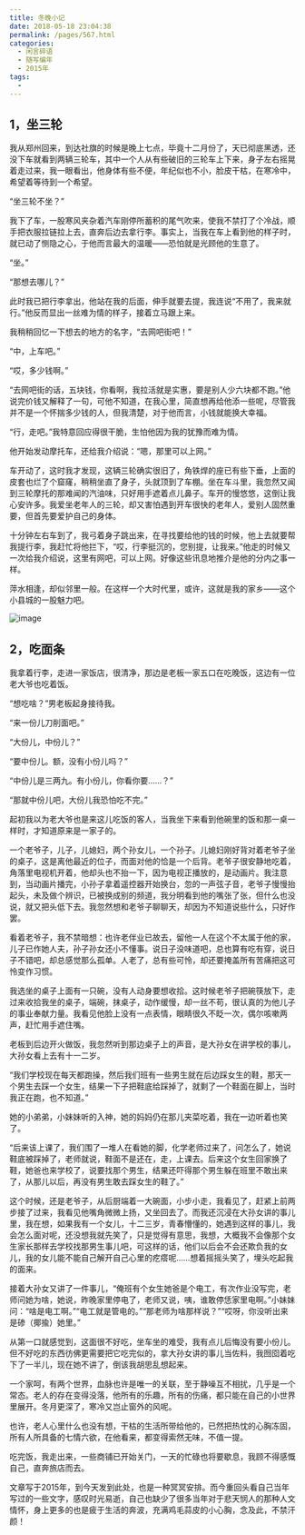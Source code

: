 ```yaml
---
title: 冬晚小记
date: 2018-05-18 23:04:38
permalink: /pages/567.html
categories:
  - 闲言碎语
  - 随写编年
  - 2015年
tags:
  - 
---
```


## 1，坐三轮

我从郑州回来，到达社旗的时候是晚上七点，毕竟十二月份了，天已彻底黑透，还没下车就看到两辆三轮车，其中一个人从有些破旧的三轮车上下来，身子左右摇晃着走过来，我一眼看出，他身体有些不便，年纪似也不小，脸皮干枯，在寒冷中，希望着等待到一个希望。

“坐三轮不坐？”

我下了车，一股寒风夹杂着汽车刚停所蓄积的尾气吹来，使我不禁打了个冷战，顺手把衣服拉链拉上去，直奔后边去拿行李。事实上，当我在车上看到他的样子时，就已动了恻隐之心，于他而言最大的温暖——恐怕就是光顾他的生意了。

“坐。”

“那想去哪儿？”

此时我已把行李拿出，他站在我的后面，伸手就要去提，我连说“不用了，我来就行。”他反而显出一丝难为情的样子，接着立马跟上来。

我稍稍回忆一下想去的地方的名字，“去网吧街吧！”

“中，上车吧。”

“哎，多少钱啊。”

“去网吧街的话，五块钱，你看啊，我拉活就是实惠，要是别人少六块都不跑。”他说完价钱又解释了一句，可他不知道，在我心里，简直想再给他添一些呢，尽管我并不是一个怀揣多少钱的人，但我清楚，对于他而言，小钱就能换大幸福。

“行，走吧。”我特意回应得很干脆，生怕他因为我的犹豫而难为情。

他开始发动摩托车，还给我介绍说：“嗯，那里可以上网。”

车开动了，这时我才发现，这辆三轮确实很旧了，角铁焊的座已有些下垂，上面的皮套也烂了个窟窿，稍稍坐直了身子，头就顶到了车棚。坐在车斗里，我忽然又闻到三轮摩托的那难闻的汽油味，只好用手遮着点儿鼻子。车开的慢悠悠，这倒让我心安许多。我爱坐老年人的三轮，却又害怕遇到开车很快的老年人，爱别人固然重要，但首先要爱护自己的身体。

十分钟左右车到了，我弓着身子跳出来，在寻找要给他的钱的时候，他上去就要帮我提行李，我赶忙将他拦下，“哎，行李挺沉的，您别提，让我来。”他走的时候又一次给我介绍说，这里有网吧，可以上网。好像这些讯息地推介是他的分内之事一样。

萍水相逢，却似邻里一般。在这样一个大时代里，或许，这就是我的家乡——这个小县城的一股魅力吧。

![image](https://tva4.sinaimg.cn/large/008k1Yt0ly1gs306z793mj30m80etk71.jpg)

## 2，吃面条

我拿着行李，走进一家饭店，很清净，那边是老板一家五口在吃晚饭，这边有一位老大爷也吃着饭。

“想吃啥？”男老板起身接待我。

“来一份儿刀削面吧。”

“大份儿，中份儿？”

“要中份儿。额，没有小份儿吗？”

“中份儿是三两九。有小份儿，你看你要……？”

“那就中份儿吧，大份儿我恐怕吃不完。”

起初我以为老大爷也是来这儿吃饭的客人，当我坐下来看到他碗里的饭和那一桌一样时，才知道原来是一家子的。

一个老爷子，儿子，儿媳妇，两个孙女儿，一个孙子。儿媳妇刚好背对着老爷子坐的桌子，这是离他最近的位子，而面对他的恰是一个后背。老爷子很安静地吃着，角落里电视机开着，他却头也不抬一下，因为电视正播放的，是动画片。我注意到，当动画片播完，小孙子拿着遥控器开始换台，忽的一声弦子音，老爷子慢慢抬起头，未及做个辨识，已被换成别的频道，我分明看到他的嘴张了张，但什么也没说，就又把头低下去。我忽然想和老爷子聊聊天，却因为不知道说些什么，只好作罢。

看着老爷子，我不禁暗想：也许老伴业已故去，留他一人在这个不太属于他的家，儿子已作她人夫，孙子孙女还小不懂事。说日子没味道吧，总也算有吃有穿，说日子不错吧，却总感觉那么孤单。人老了，总有些可怜，却还要掩盖所有苦痛把这可怜变作习惯。

我选坐的桌子上面有一只碗，没有人动身要想收拾。这时候老爷子把碗筷放下，走过来收拾我坐的桌子，端碗，抹桌子，动作缓慢，却一丝不苟，很认真的为他儿子的事业奉献力量。我看见他脸上没有一点表情，眼睛很久不眨一次，偶尔咳嗽两声，赶忙用手遮住嘴。

老板到后边开火做饭，我忽然听到那边桌子上的声音，是大孙女在讲学校的事儿，大孙女看上去有十一二岁。

“我们学校现在每天都跑操，然后我们班有一些男生就在后边踩女生的鞋，那天一个男生去踩一个女生，结果一下子把鞋底给踩掉了，就剩了一个鞋面在脚上，当时我正在跑，也不知道。”

她的小弟弟，小妹妹听的入神，她的妈妈仍在那儿夹菜吃着，我在一边听着也笑了。

“后来该上课了，我们围了一堆人在看她的脚，化学老师过来了，问怎么了，她说鞋底被踩掉了，老师就说，鞋面不是还在，走，上课去。后来这个女生回家换了鞋，她爸也来学校了，说要找那个男生，结果还吓得那个男生躲在班里不敢出来了，从那儿以后，再没有男生敢去踩女生的鞋了。”

这个时候，还是老爷子，从后厨端着一大碗面，小步小走，我看见了，赶紧上前两步接了过来，我看见他嘴角微微上扬，又坐回去了。而我还沉浸在大孙女讲的事儿里，我在想，如果我有一个女儿，十二三岁，青春懵懂的，她遇到这样的事儿，我会怎么面对呢，还没想我就先笑了，只是觉得有意思，我想，大概我不会像那个女生家长那样去学校找那男生事儿吧，可这样的话，他们以后会不会还欺负我的女儿，我的女儿能不能自己解开自己心里的疙瘩呢……想着摇摇头笑了，埋头吃起我的面来。

接着大孙女又讲了一件事儿，“俺班有个女生她爸是个电工，有次作业没写完，老师问她为啥，她说，昨晚家里停电了，老师又说，咦，谁敢停恁家里电啊。”小妹妹问：“啥是电工啊。”“电工就是管电的。”“那老师为啥那样说？”“哎呀，你没听出来是碜（揶揄）她里。”

从第一口就感觉到，这面很不好吃，坐车坐的难受，我有点儿后悔没有要小份儿。但不好吃的东西彷佛更需要把它吃完似的，拿大孙女讲的事儿当佐料，我囫囵着吃下了一半儿，现在她不讲了，倒该我胡思乱想起来。

一个家呵，有两个世界，血脉也许是唯一的关联，至于静噪互不相扰，几乎是一个常态。老人的存在变得没落，他所有的乐趣，所有的伤痛，都只能在自己的小世界里展开。冬月更深了，寒冷又岂止窗外的风呢。

也许，老人心里什么也没有想，干枯的生活所带给他的，已然把热忱的心胸冻固，所有人所具备的七情六欲，在他看来，都变得索然无味，不值一提。

吃完饭，我走出来，一些商铺已开始关门，一天的忙碌也将要歇息，我顾不得感慨自己，直奔旅店而去。

文章写于2015年，到今天发到此处，也是一种冥冥安排。而今重回头看自己当年写过的一些文字，感叹时光易逝，自己也缺少了很多当年对于悲天悯人的那种人文情怀，身上更多的也是疲于生活的奔波，充满鸡毛蒜皮的小心胸，念及此，不禁汗颜！
